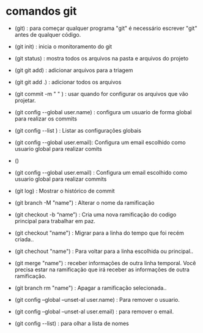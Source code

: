 # comandos git

- (git) : para começar qualquer programa "git" é necessário escrever "git" antes de qualquer código.

- (git init) : inicia o monitoramento do git

- (git status) : mostra todos os arquivos na pasta e arquivos do projeto 

- (git git add) : adicionar arquivos para a triagem

- (git git add .) : adicionar todos os arquivos

- (git commit -m " " ) : usar quando for configurar os arquivos que vão projetar.

- (git config --global user.name) : configura um usuario de forma global para realizar os commits 

- (git config --list ) : Listar as configurações globais

- (git config --global user.email): Configura um email escolhido como usuario global para realizar comits

- ()
- (git config --global user.email) : Configura um email escolhido como usuario global para realizar commits

- (git log) : Mostrar o histórico de commit 

- (git branch -M "name") : Alterar o nome da ramificação

- (git checkout -b “name”) : Cria uma nova ramificação do codigo principal para trabalhar em paz.

- (git checkout  "name") : Migrar para a linha do tempo que foi recém criada..

- (git chechout "name") : Para voltar para a linha escolhida ou principal..

- (git merge "name") : receber informações de outra linha temporal. Você precisa estar na ramificação que irá receber as informações de outra ramificação.

- (git branch rm "name") : Apagar a ramificação selecionada.. 

- (git config –global –unset-al user.name) : Para remover o usuario.

- (git config –global –unset-al user.email) : para remover o email.

- (git config --list) : para olhar a lista de nomes
